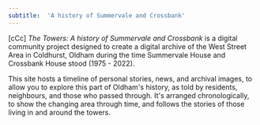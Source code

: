 ```yaml
---
subtitle:  'A history of Summervale and Crossbank'
---
```


[cCc] *The Towers: A history of Summervale and Crossbank* is a digital community project designed to create a digital archive of the West Street Area in Coldhurst, Oldham during the time Summervale House and Crossbank House stood (1975 - 2022). 

This site hosts a timeline of personal stories, news, and archival images, to allow you to explore this part of Oldham's history, as told by residents, neighbours, and those who passed through. It's arranged chronologically, to show the changing area through time, and follows the stories of those living in and around the towers. 
